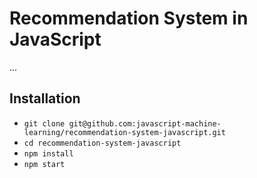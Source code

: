 # Recommendation System in JavaScript

...

## Installation

* `git clone git@github.com:javascript-machine-learning/recommendation-system-javascript.git`
* `cd recommendation-system-javascript`
* `npm install`
* `npm start`

